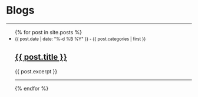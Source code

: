 # Blogs
---

<ul>
  {% for post in site.posts %}
    <li>
      <small>
        {{ post.date | date: "%-d %B %Y" }}
        -
        {{ post.categories | first }}
      </small>
      <h2><a href="{{ post.url }}">{{ post.title }}</a></h2>
      {{ post.excerpt }}
    </li>
    <hr>
  {% endfor %}
</ul>